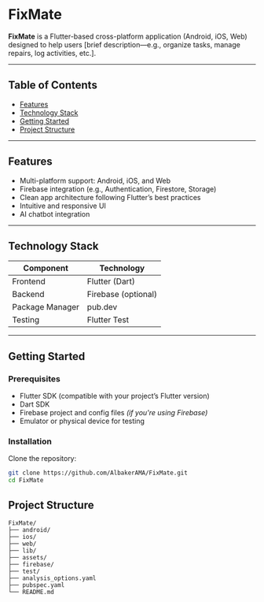 # FixMate

**FixMate** is a Flutter-based cross-platform application (Android, iOS, Web) designed to help users [brief description—e.g., organize tasks, manage repairs, log activities, etc.].

---

## Table of Contents

- [Features](#features)  
- [Technology Stack](#technology-stack)  
- [Getting Started](#getting-started)  
- [Project Structure](#project-structure)  
 

---

## Features

- Multi-platform support: Android, iOS, and Web  
- Firebase integration (e.g., Authentication, Firestore, Storage) 
- Clean app architecture following Flutter’s best practices  
- Intuitive and responsive UI  
- AI chatbot integration

---

## Technology Stack

| Component  | Technology       |
|------------|------------------|
| Frontend   | Flutter (Dart)   |
| Backend    | Firebase (optional) |
| Package Manager | pub.dev    |
| Testing    | Flutter Test     |

---

## Getting Started

### Prerequisites

- Flutter SDK (compatible with your project’s Flutter version)  
- Dart SDK  
- Firebase project and config files *(if you're using Firebase)*  
- Emulator or physical device for testing

### Installation

Clone the repository:
   ```bash
   git clone https://github.com/AlbakerAMA/FixMate.git
   cd FixMate
```

## Project Structure

```
FixMate/
├── android/                
├── ios/                    
├── web/                    
├── lib/                    
├── assets/                 
├── firebase/               
├── test/                   
├── analysis_options.yaml   
├── pubspec.yaml            
└── README.md
 ```




